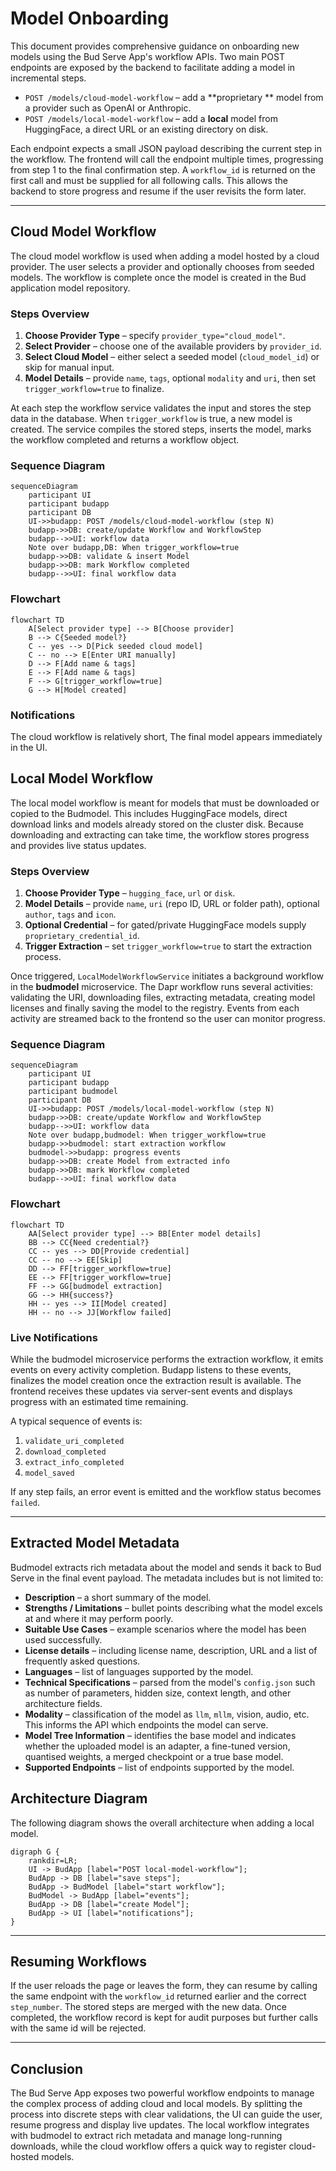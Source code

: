 # Model Onboarding

This document provides comprehensive guidance on onboarding new models using the Bud Serve App's workflow APIs. Two main POST endpoints are exposed by the backend to facilitate adding a model in incremental steps.

- `POST /models/cloud-model-workflow` &ndash; add a **proprietary ** model from a provider such as OpenAI or Anthropic.
- `POST /models/local-model-workflow` &ndash; add a **local** model from HuggingFace, a direct URL or an existing directory on disk.

Each endpoint expects a small JSON payload describing the current step in the workflow. The frontend will call the endpoint multiple times, progressing from step 1 to the final confirmation step. A `workflow_id` is returned on the first call and must be supplied for all following calls. This allows the backend to store progress and resume if the user revisits the form later.

---

## Cloud Model Workflow

The cloud model workflow is used when adding a model hosted by a cloud provider. The user selects a provider and optionally chooses from seeded models. The workflow is complete once the model is created in the Bud application model repository.

### Steps Overview

1. **Choose Provider Type** &ndash; specify `provider_type="cloud_model"`.
2. **Select Provider** &ndash; choose one of the available providers by `provider_id`.
3. **Select Cloud Model** &ndash; either select a seeded model (`cloud_model_id`) or skip for manual input.
4. **Model Details** &ndash; provide `name`, `tags`, optional `modality` and `uri`, then set `trigger_workflow=true` to finalize.

At each step the workflow service validates the input and stores the step data in the database. When `trigger_workflow` is true, a new model is created. The service compiles the stored steps, inserts the model, marks the workflow completed and returns a workflow object.

### Sequence Diagram

```mermaid
sequenceDiagram
    participant UI
    participant budapp
    participant DB
    UI->>budapp: POST /models/cloud-model-workflow (step N)
    budapp->>DB: create/update Workflow and WorkflowStep
    budapp-->>UI: workflow data
    Note over budapp,DB: When trigger_workflow=true
    budapp->>DB: validate & insert Model
    budapp->>DB: mark Workflow completed
    budapp-->>UI: final workflow data
```

### Flowchart

```mermaid
flowchart TD
    A[Select provider type] --> B[Choose provider]
    B --> C{Seeded model?}
    C -- yes --> D[Pick seeded cloud model]
    C -- no --> E[Enter URI manually]
    D --> F[Add name & tags]
    E --> F[Add name & tags]
    F --> G[trigger_workflow=true]
    G --> H[Model created]
```

### Notifications

The cloud workflow is relatively short, The final model appears immediately in the UI.

## Local Model Workflow

The local model workflow is meant for models that must be downloaded or copied to the Budmodel. This includes HuggingFace models, direct download links and models already stored on the cluster disk. Because downloading and extracting can take time, the workflow stores progress and provides live status updates.

### Steps Overview

1. **Choose Provider Type** &ndash; `hugging_face`, `url` or `disk`.
2. **Model Details** &ndash; provide `name`, `uri` (repo ID, URL or folder path), optional `author`, `tags` and `icon`.
3. **Optional Credential** &ndash; for gated/private HuggingFace models supply `proprietary_credential_id`.
4. **Trigger Extraction** &ndash; set `trigger_workflow=true` to start the extraction process.

Once triggered, `LocalModelWorkflowService` initiates a background workflow in the **budmodel** microservice. The Dapr workflow runs several activities: validating the URI, downloading files, extracting metadata, creating model licenses and finally saving the model to the registry. Events from each activity are streamed back to the frontend so the user can monitor progress.

### Sequence Diagram

```mermaid
sequenceDiagram
    participant UI
    participant budapp
    participant budmodel
    participant DB
    UI->>budapp: POST /models/local-model-workflow (step N)
    budapp->>DB: create/update Workflow and WorkflowStep
    budapp-->>UI: workflow data
    Note over budapp,budmodel: When trigger_workflow=true
    budapp->>budmodel: start extraction workflow
    budmodel->>budapp: progress events
    budapp->>DB: create Model from extracted info
    budapp->>DB: mark Workflow completed
    budapp-->>UI: final workflow data
```

### Flowchart

```mermaid
flowchart TD
    AA[Select provider type] --> BB[Enter model details]
    BB --> CC{Need credential?}
    CC -- yes --> DD[Provide credential]
    CC -- no --> EE[Skip]
    DD --> FF[trigger_workflow=true]
    EE --> FF[trigger_workflow=true]
    FF --> GG[budmodel extraction]
    GG --> HH{success?}
    HH -- yes --> II[Model created]
    HH -- no --> JJ[Workflow failed]
```

### Live Notifications

While the budmodel microservice performs the extraction workflow, it emits events on every activity completion. Budapp listens to these events, finalizes the model creation once the extraction result is available. The frontend receives these updates via server-sent events and displays progress with an estimated time remaining.

A typical sequence of events is:

1. `validate_uri_completed`
2. `download_completed`
3. `extract_info_completed`
4. `model_saved`

If any step fails, an error event is emitted and the workflow status becomes `failed`.

---

## Extracted Model Metadata

Budmodel extracts rich metadata about the model and sends it back to Bud Serve in the final event payload. The metadata includes but is not limited to:

- **Description** – a short summary of the model.
- **Strengths / Limitations** – bullet points describing what the model excels at and where it may perform poorly.
- **Suitable Use Cases** – example scenarios where the model has been used successfully.
- **License details** – including license name, description, URL and a list of frequently asked questions.
- **Languages** – list of languages supported by the model.
- **Technical Specifications** – parsed from the model's `config.json` such as number of parameters, hidden size, context length, and other architecture fields.
- **Modality** – classification of the model as `llm`, `mllm`, vision, audio, etc. This informs the API which endpoints the model can serve.
- **Model Tree Information** – identifies the base model and indicates whether the uploaded model is an adapter, a fine-tuned version, quantised weights, a merged checkpoint or a true base model.
- **Supported Endpoints** – list of endpoints supported by the model.

## Architecture Diagram

The following diagram shows the overall architecture when adding a local model.

```mermaid
digraph G {
    rankdir=LR;
    UI -> BudApp [label="POST local-model-workflow"];
    BudApp -> DB [label="save steps"];
    BudApp -> BudModel [label="start workflow"];
    BudModel -> BudApp [label="events"];
    BudApp -> DB [label="create Model"];
    BudApp -> UI [label="notifications"];
}
```
---

## Resuming Workflows

If the user reloads the page or leaves the form, they can resume by calling the same endpoint with the `workflow_id` returned earlier and the correct `step_number`. The stored steps are merged with the new data. Once completed, the workflow record is kept for audit purposes but further calls with the same id will be rejected.

---

## Conclusion

The Bud Serve App exposes two powerful workflow endpoints to manage the complex process of adding cloud and local models. By splitting the process into discrete steps with clear validations, the UI can guide the user, resume progress and display live updates. The local workflow integrates with budmodel to extract rich metadata and manage long-running downloads, while the cloud workflow offers a quick way to register cloud-hosted models.